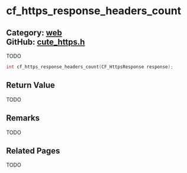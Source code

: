 [](../header.md ':include')

# cf_https_response_headers_count

Category: [web](/api_reference?id=web)  
GitHub: [cute_https.h](https://github.com/RandyGaul/cute_framework/blob/master/include/cute_https.h)  
---

TODO

```cpp
int cf_https_response_headers_count(CF_HttpsResponse response);
```

## Return Value

TODO

## Remarks

TODO

## Related Pages

TODO  
